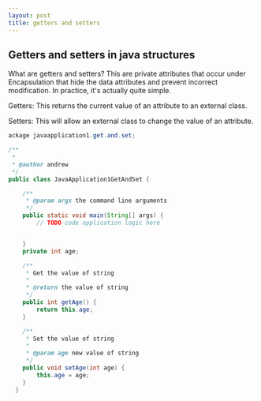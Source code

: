 ```yaml
---
layout: post
title: getters and setters
---
```


Getters and setters in java structures
--------------------------------------

 What are getters and setters?
  This are private attributes that occur under Encapsulation that hide the data attributes and prevent incorrect modification. In practice, it's actually quite simple.

  Getters:
 This returns the current value of an attribute to an external class.

  Setters:
 This will allow an external class to change the value of an attribute.


~~~ java
ackage javaapplication1.get.and.set;

/**
 *
 * @author andrew
 */
public class JavaApplication1GetAndSet {

    /**
     * @param args the command line arguments
     */
    public static void main(String[] args) {
        // TODO code application logic here


    }
    private int age;

    /**
     * Get the value of string
     *
     * @return the value of string
     */
    public int getAge() {
        return this.age;
    }

    /**
     * Set the value of string
     *
     * @param age new value of string
     */
    public void setAge(int age) {
        this.age = age;
    }
  }
